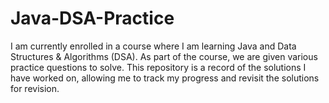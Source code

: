 # Java-DSA-Practice
I am currently enrolled in a course where I am learning Java and Data Structures & Algorithms (DSA). As part of the course, we are given various practice questions to solve. This repository is a record of the solutions I have worked on, allowing me to track my progress and revisit the solutions for revision.
